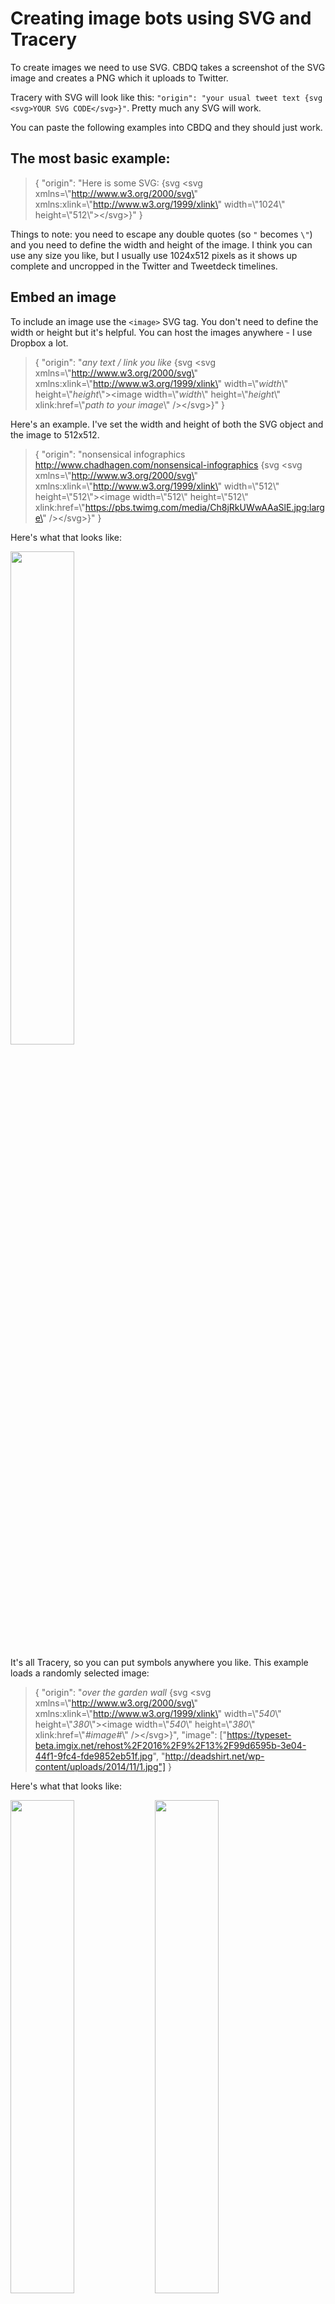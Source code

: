 # Creating image bots using SVG and Tracery

To create images we need to use SVG. CBDQ takes a screenshot of the SVG image and creates a PNG which it uploads to Twitter.

Tracery with SVG will look like this: `"origin": "your usual tweet text {svg <svg>YOUR SVG CODE</svg>}"`. Pretty much any SVG will work.

You can paste the following examples into CBDQ and they should just work.

## The most basic example:
> {
  "origin": "Here is some SVG: {svg <svg xmlns=\\"http://www.w3.org/2000/svg\" xmlns:xlink=\\"http://www.w3.org/1999/xlink\" width=\\"1024\\" height=\\"512\\"><\/svg>}"
}

Things to note: you need to escape any double quotes (so `"` becomes `\"`) and you need to define the width and height of the image. I think you can use any size you like, but I usually use 1024x512 pixels as it shows up complete and uncropped in the Twitter and Tweetdeck timelines.

## Embed an image
To include an image use the `<image>` SVG tag. You don't need to define the width or height but it's helpful. You can host the images anywhere - I use Dropbox a lot.
> {
  "origin": "*any text / link you like* {svg <svg xmlns=\\"http://www.w3.org/2000/svg\" xmlns:xlink=\\"http://www.w3.org/1999/xlink\" width=\\"*width*\\" height=\\"*height*\\"><image width=\\"*width*\\" height=\\"*height*\\" xlink:href=\\"*path to your image*\\" /><\/svg>}"
}

Here's an example. I've set the width and height of both the SVG object and the image to 512x512.
> {
  "origin": "nonsensical infographics http://www.chadhagen.com/nonsensical-infographics {svg <svg xmlns=\\"http://www.w3.org/2000/svg\" xmlns:xlink=\\"http://www.w3.org/1999/xlink\" width=\\"512\\" height=\\"512\\"><image width=\\"512\\" height=\\"512\\" xlink:href=\\"https://pbs.twimg.com/media/Ch8jRkUWwAAaSlE.jpg:large\" /><\/svg>}"
}

Here's what that looks like:

<img src="https://www.dropbox.com/s/ltcj5f9kkj3az1e/2017-06-16_23-59-25.png?raw=1" width="45%" />

It's all Tracery, so you can put symbols anywhere you like. This example loads a randomly selected image:
> {
  "origin": "*over the garden wall* {svg <svg xmlns=\\"http://www.w3.org/2000/svg\" xmlns:xlink=\\"http://www.w3.org/1999/xlink\" width=\\"*540*\\" height=\\"*380*\\"><image width=\\"*540*\\" height=\\"*380*\\" xlink:href=\\"*#image#*\\" /><\/svg>}",
  "image": ["https://typeset-beta.imgix.net/rehost%2F2016%2F9%2F13%2F99d6595b-3e04-44f1-9fc4-fde9852eb51f.jpg", "http://deadshirt.net/wp-content/uploads/2014/11/1.jpg"]
}

Here's what that looks like:

<img src="https://www.dropbox.com/s/sotpa2z0cq0r61k/2017-06-16_23-45-18.png?raw=1" width="45%" /> <img src="https://www.dropbox.com/s/v4xi3iu3buzc4zr/2017-06-16_23-42-54.png?raw=1" width="45%" />

## Adding text to your image

To add text use the `<text>` SVG tag.

```xml
<text x=\"256\" y=\"300\" font-size=\"30\" text-anchor=\"middle\">plain text</text>
```

> {
  "origin": "plain text {svg <svg xmlns=\\"http://www.w3.org/2000/svg\" xmlns:xlink=\\"http://www.w3.org/1999/xlink\" width=\\"500\\" height=\\"391\\"><image width=\\"500\\" height=\\"391\\" xlink:href=\\"https://s-media-cache-ak0.pinimg.com/736x/ae/fb/9a/aefb9a99eab8f0eebdb0c599a78b1b75.jpg\" /><text x=\\"256\\" y=\\"300\\" font-size=\\"30\\" text-anchor=\\"middle\\">WHAT IS GOING ON HERE???<\/text><\/svg>}"
}

<img src="https://www.dropbox.com/s/7hiztl37785zbef/2017-06-17_00-14-55.png?raw=1" width="45%" />

Play around with the `x` and `y` values to move the text around. Setting `text-anchor="middle"` means the text is centred.

But we can do better and style the text.

> {
  "origin": "nicer text {svg <svg xmlns=\\"http://www.w3.org/2000/svg\" xmlns:xlink=\\"http://www.w3.org/1999/xlink\" width=\\"500\\" height=\\"391\\"><image width=\\"500\\" height=\\"391\\" xlink:href=\\"https://s-media-cache-ak0.pinimg.com/736x/ae/fb/9a/aefb9a99eab8f0eebdb0c599a78b1b75.jpg\" /><text x=\\"256\\" y=\\"300\\" font-size=\\"30\\" stroke=\\"black\\" stroke-width=\\"1\\" fill=\\"white\\" text-anchor=\\"middle\\" style=\\"font-family: Impact\\">WHAT IS GOING ON HERE???<\/text><\/svg>}"
}

<img src="https://www.dropbox.com/s/n9f1hww0pmcxjbk/2017-06-17_00-20-58.png?raw=1" width="45%" />

We're limited to the fonts installed on the computer that runs CBDQ, which isn't much. Happily we can embed webfonts (you can choose from about a million here https://fonts.google.com/)

> {
  "origin": "pretty text using a webfont {svg <svg xmlns=\\"http://www.w3.org/2000/svg\" xmlns:xlink=\\"http://www.w3.org/1999/xlink\" width=\\"500\\" height=\\"391\\"><image width=\\"500\\" height=\\"391\\" xlink:href=\\"https://s-media-cache-ak0.pinimg.com/736x/ae/fb/9a/aefb9a99eab8f0eebdb0c599a78b1b75.jpg\" /><text x=\\"256\\" y=\\"300\\" font-family=\\"Luckiest Guy\\"  font-size=\\"30\\" stroke=\\"black\\" stroke-width=\\"1\\" fill=\\"white\\" text-anchor=\\"middle\\" style=\\"font-family:'Luckiest Guy'\\">WHAT IS GOING ON HERE???<\/text><style type=\\"text/css\\">@import url(https://fonts.googleapis.com/css?family=Luckiest+Guy);<\/style><\/svg>}"
}

<img src="https://www.dropbox.com/s/kpg7k09vg1lj00e/2017-06-17_00-20-39.png?raw=1" width="45%" />

Much better!

## Motivational poster bot

Put it all together and we can create a fake motivational poster bot. This one loads a random image, creates a nonsense sentence, and uses the same text in the tweet as well as in the image (using Tracery variables)

> {
	"origin" : ["#statement_with_image#"],
  "statement_with_image" : ["[statement:#statement.capitalize#] #statement# {svg <svg xmlns=\\"http://www.w3.org/2000/svg\\" xmlns:xlink=\\"http://www.w3.org/1999/xlink\\" version=\\"1.1\\" width=\\"890\\" height=\\"525\\" style=\\"position: relative;\\"><image x=\\"0\\" y=\\"0\\" width=\\"890\\" height=\\"525\\" xlink:href=\\"#image#\\" /><foreignObject x=\\"0\\" y=\\"0\\" width=\\"890\\" height=\\"525\\"><p xmlns=\"http://www.w3.org/1999/xhtml\" style=\\"padding: 2%; width: 90%; font-size:80px; line-height:1.2; color:rgba(255, 255, 255, 1); font-family:'Luckiest Guy'; text-align:center; 0; position: absolute; bottom: 0px; background-color: rgba(0, 0, 0, 0.5); margin:5%;\\">#statement#<\/p><\/foreignObject><style type=\\"text/css\\">@import url(https://fonts.googleapis.com/css?family=Luckiest+Guy);<\/style><\/svg>}"],
	"googlefont" : ["Luckiest Guy"],
	"image" : ["https://static.pexels.com/photos/6546/sky-night-space-trees-large.jpeg", "https://static.pexels.com/photos/94847/pexels-photo-94847-large.jpeg", "https://static.pexels.com/photos/96377/pexels-photo-96377-large.jpeg", "https://static.pexels.com/photos/96414/pexels-photo-96414-large.jpeg", "https://static.pexels.com/photos/96375/pexels-photo-96375-large.jpeg", "https://static.pexels.com/photos/95632/pexels-photo-95632-large.jpeg"],
  "statement": ["wake up and #sense# the #thing#"],
	"sense" : ["smell", "enjoy", "taste"],
	"thing" : ["coffee", "tea", "marmite", "peanut butter", "milk", "orange juice", "granola"]
}

<img src="https://www.dropbox.com/s/zz826h26e6kpfsi/2017-06-17_00-46-42.png?raw=1" width="45%" /> <img src="https://www.dropbox.com/s/vvn62un1il7h1eo/2017-06-17_00-48-58.png?raw=1" width="45%" />

## Coming soon
* overlaying images on top of each other 
  eg. [@sadkeanubot](https://twitter.com/sadkeanubot), [@jakerunningbot](https://twitter.com/jakerunningbot)
* using SVG filters to modify images 
  eg. [@badphotoquality](https://twitter.com/badphotoquality), [@computerzooom](https://twitter.com/computerzooom)
* using javscript to modify SVG content 
  eg. [@botlifemagazine](https://twitter.com/botlifemagazine), [@sleeps_xmas](https://twitter.com/sleeps_xmas)

